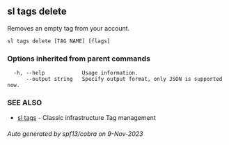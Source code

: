 ## sl tags delete

Removes an empty tag from your account.

```
sl tags delete [TAG NAME] [flags]
```

### Options inherited from parent commands

```
  -h, --help            Usage information.
      --output string   Specify output format, only JSON is supported now.
```

### SEE ALSO

* [sl tags](sl_tags.md)	 - Classic infrastructure Tag management

###### Auto generated by spf13/cobra on 9-Nov-2023

